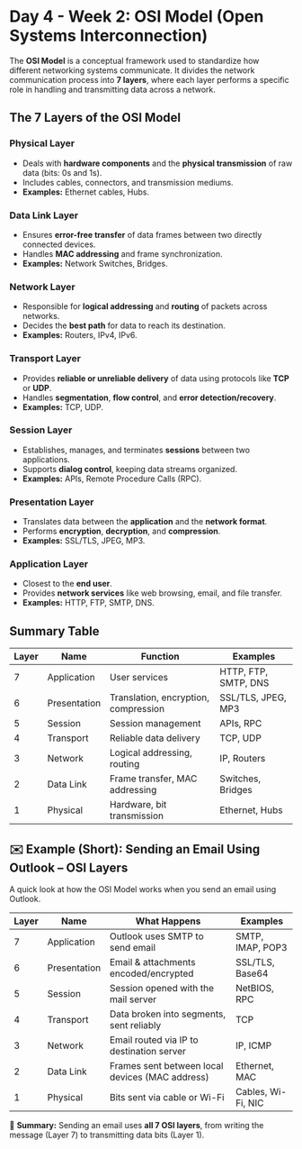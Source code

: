 #  Day 4 - Week 2: OSI Model (Open Systems Interconnection)

The **OSI Model** is a conceptual framework used to standardize how different networking systems communicate. It divides the network communication process into **7 layers**, where each layer performs a specific role in handling and transmitting data across a network.


## The 7 Layers of the OSI Model


### Physical Layer  
- Deals with **hardware components** and the **physical transmission** of raw data (bits: 0s and 1s).  
- Includes cables, connectors, and transmission mediums.  
- **Examples:** Ethernet cables, Hubs.


###  Data Link Layer  
- Ensures **error-free transfer** of data frames between two directly connected devices.  
- Handles **MAC addressing** and frame synchronization.  
- **Examples:** Network Switches, Bridges.


###  Network Layer  
- Responsible for **logical addressing** and **routing** of packets across networks.  
- Decides the **best path** for data to reach its destination.  
- **Examples:** Routers, IPv4, IPv6.


###  Transport Layer  
- Provides **reliable or unreliable delivery** of data using protocols like **TCP** or **UDP**.  
- Handles **segmentation**, **flow control**, and **error detection/recovery**.  
- **Examples:** TCP, UDP.


###  Session Layer  
- Establishes, manages, and terminates **sessions** between two applications.  
- Supports **dialog control**, keeping data streams organized.  
- **Examples:** APIs, Remote Procedure Calls (RPC).


###  Presentation Layer  
- Translates data between the **application** and the **network format**.  
- Performs **encryption**, **decryption**, and **compression**.  
- **Examples:** SSL/TLS, JPEG, MP3.


###  Application Layer  
- Closest to the **end user**.  
- Provides **network services** like web browsing, email, and file transfer.  
- **Examples:** HTTP, FTP, SMTP, DNS.


##  Summary Table

| Layer | Name             | Function                            | Examples               |
|-------|------------------|-------------------------------------|------------------------|
| 7     | Application       | User services                       | HTTP, FTP, SMTP, DNS   |
| 6     | Presentation      | Translation, encryption, compression| SSL/TLS, JPEG, MP3     |
| 5     | Session           | Session management                  | APIs, RPC              |
| 4     | Transport         | Reliable data delivery              | TCP, UDP               |
| 3     | Network           | Logical addressing, routing         | IP, Routers            |
| 2     | Data Link         | Frame transfer, MAC addressing      | Switches, Bridges      |
| 1     | Physical          | Hardware, bit transmission          | Ethernet, Hubs         |







## ✉️ Example  (Short): Sending an Email Using Outlook – OSI Layers

A quick look at how the OSI Model works when you send an email using Outlook.

| Layer | Name         | What Happens                                    | Examples                  |
|-------|--------------|--------------------------------------------------|---------------------------|
| 7     | Application   | Outlook uses SMTP to send email                 | SMTP, IMAP, POP3          |
| 6     | Presentation  | Email & attachments encoded/encrypted           | SSL/TLS, Base64           |
| 5     | Session       | Session opened with the mail server             | NetBIOS, RPC              |
| 4     | Transport     | Data broken into segments, sent reliably        | TCP                       |
| 3     | Network       | Email routed via IP to destination server       | IP, ICMP                  |
| 2     | Data Link     | Frames sent between local devices (MAC address) | Ethernet, MAC             |
| 1     | Physical      | Bits sent via cable or Wi-Fi                    | Cables, Wi-Fi, NIC        |

📌 **Summary:** Sending an email uses **all 7 OSI layers**, from writing the message (Layer 7) to transmitting data bits (Layer 1).






